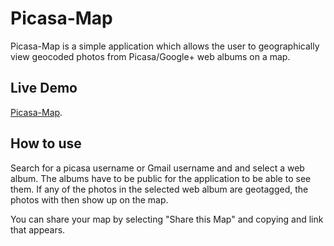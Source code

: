 # Picasa-Map

Picasa-Map is a simple application which allows the user to geographically view geocoded photos from Picasa/Google+ web albums on a map.  

## Live Demo
[Picasa-Map](http://natsmaps.com/Picasa-Map/). 

## How to use

Search for a picasa username or Gmail username and and select a web album.  The albums have to be public for the application to be able to see them.  If any of the photos in the selected web album are geotagged, the photos with then show up on the map.  

You can share your map by selecting "Share this Map" and copying and link that appears.

